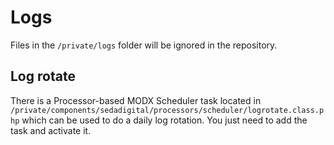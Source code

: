 # Logs

Files in the `/private/logs` folder will be ignored in the repository.

## Log rotate

There is a Processor-based MODX Scheduler task located in `/private/components/sedadigital/processors/scheduler/logrotate.class.php` which can be used to do a daily log rotation. You just need to add the task and activate it.
